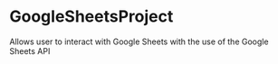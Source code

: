 # GoogleSheetsProject
 Allows user to interact with Google Sheets with the use of the Google Sheets API
